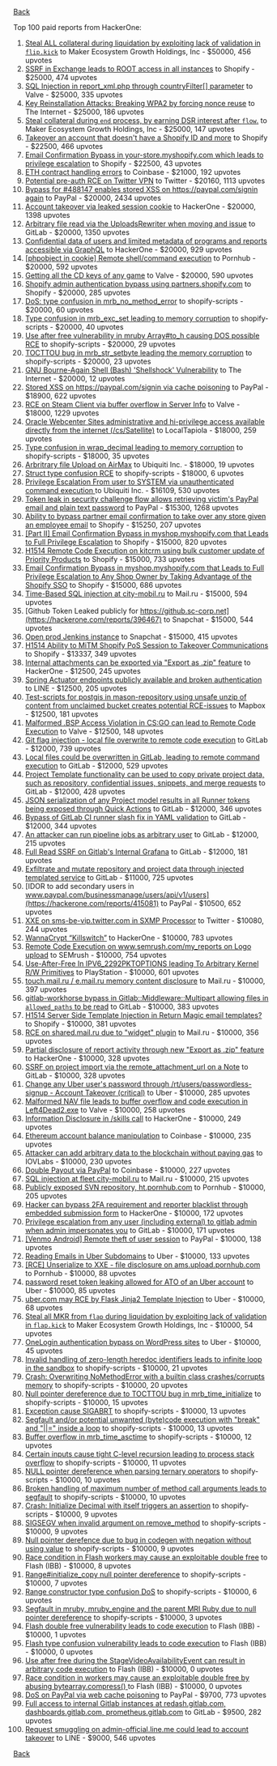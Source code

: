 [Back](../README.md)

Top 100 paid reports from HackerOne:

1. [Steal ALL collateral during liquidation by exploiting lack of validation in `flip.kick`](https://hackerone.com/reports/684092) to Maker Ecosystem Growth Holdings, Inc - $50000, 456 upvotes
2. [SSRF in Exchange leads to ROOT access in all instances](https://hackerone.com/reports/341876) to Shopify - $25000, 474 upvotes
3. [SQL Injection in report_xml.php through countryFilter[] parameter](https://hackerone.com/reports/383127) to Valve - $25000, 335 upvotes
4. [Key Reinstallation Attacks: Breaking WPA2 by forcing nonce reuse](https://hackerone.com/reports/286740) to The Internet - $25000, 186 upvotes
5. [Steal collateral during `end` process, by earning DSR interest after `flow`.](https://hackerone.com/reports/672664) to Maker Ecosystem Growth Holdings, Inc - $25000, 147 upvotes
6. [Takeover an account that doesn't have a Shopify ID and more](https://hackerone.com/reports/867513) to Shopify - $22500, 466 upvotes
7. [Email Confirmation Bypass in your-store.myshopify.com which leads to privilege escalation](https://hackerone.com/reports/910300) to Shopify - $22500, 43 upvotes
8. [ETH contract handling errors](https://hackerone.com/reports/328526) to Coinbase - $21000, 192 upvotes
9. [Potential pre-auth RCE on Twitter VPN](https://hackerone.com/reports/591295) to Twitter - $20160, 1113 upvotes
10. [Bypass for #488147 enables stored XSS on https://paypal.com/signin again](https://hackerone.com/reports/510152) to PayPal - $20000, 2434 upvotes
11. [Account takeover via leaked session cookie](https://hackerone.com/reports/745324) to HackerOne - $20000, 1398 upvotes
12. [Arbitrary file read via the UploadsRewriter when moving and issue](https://hackerone.com/reports/827052) to GitLab - $20000, 1350 upvotes
13. [Confidential data of users and limited metadata of programs and reports accessible via GraphQL](https://hackerone.com/reports/489146) to HackerOne - $20000, 929 upvotes
14. [[phpobject in cookie] Remote shell/command execution](https://hackerone.com/reports/141956) to Pornhub - $20000, 592 upvotes
15. [Getting all the CD keys of any game](https://hackerone.com/reports/391217) to Valve - $20000, 590 upvotes
16. [Shopify admin authentication bypass using partners.shopify.com](https://hackerone.com/reports/270981) to Shopify - $20000, 285 upvotes
17. [DoS: type confusion in mrb_no_method_error](https://hackerone.com/reports/181871) to shopify-scripts - $20000, 60 upvotes
18. [Type confusion in mrb_exc_set leading to memory corruption](https://hackerone.com/reports/185041) to shopify-scripts - $20000, 40 upvotes
19. [Use after free vulnerability in mruby Array#to_h causing DOS possible RCE](https://hackerone.com/reports/181321) to shopify-scripts - $20000, 29 upvotes
20. [TOCTTOU bug in mrb_str_setbyte leading the memory corruption](https://hackerone.com/reports/181893) to shopify-scripts - $20000, 23 upvotes
21. [GNU Bourne-Again Shell (Bash) 'Shellshock' Vulnerability](https://hackerone.com/reports/29839) to The Internet - $20000, 12 upvotes
22. [Stored XSS on https://paypal.com/signin via cache poisoning](https://hackerone.com/reports/488147) to PayPal - $18900, 622 upvotes
23. [RCE on Steam Client via buffer overflow in Server Info](https://hackerone.com/reports/470520) to Valve - $18000, 1229 upvotes
24. [Oracle Webcenter Sites administrative and hi-privilege access available directly from the internet (/cs/Satellite)](https://hackerone.com/reports/170532) to LocalTapiola - $18000, 259 upvotes
25. [Type confusion in wrap_decimal leading to memory corruption](https://hackerone.com/reports/185051) to shopify-scripts - $18000, 35 upvotes
26. [Arbritrary file Upload on AirMax](https://hackerone.com/reports/73480) to Ubiquiti Inc. - $18000, 19 upvotes
27. [Struct type confusion RCE](https://hackerone.com/reports/181879) to shopify-scripts - $18000, 6 upvotes
28. [Privilege Escalation From user to SYSTEM via unauthenticated command execution ](https://hackerone.com/reports/544928) to Ubiquiti Inc. - $16109, 530 upvotes
29. [Token leak in security challenge flow allows retrieving victim's PayPal email and plain text password](https://hackerone.com/reports/739737) to PayPal - $15300, 1268 upvotes
30. [Ability to bypass partner email confirmation to take over any store given an employee email](https://hackerone.com/reports/300305) to Shopify - $15250, 207 upvotes
31. [[Part II] Email Confirmation Bypass in myshop.myshopify.com that Leads to Full Privilege Escalation](https://hackerone.com/reports/796808) to Shopify - $15000, 820 upvotes
32. [H1514 Remote Code Execution on kitcrm using bulk customer update of Priority Products](https://hackerone.com/reports/422944) to Shopify - $15000, 733 upvotes
33. [Email Confirmation Bypass in myshop.myshopify.com that Leads to Full Privilege Escalation to Any Shop Owner by Taking Advantage of the Shopify SSO](https://hackerone.com/reports/791775) to Shopify - $15000, 686 upvotes
34. [Time-Based SQL injection at city-mobil.ru](https://hackerone.com/reports/868436) to Mail.ru - $15000, 594 upvotes
35. [Github Token Leaked publicly for https://github.sc-corp.net](https://hackerone.com/reports/396467) to Snapchat - $15000, 544 upvotes
36. [Open prod Jenkins instance](https://hackerone.com/reports/231460) to Snapchat - $15000, 415 upvotes
37. [H1514 Ability to MiTM Shopify PoS Session to Takeover Communications](https://hackerone.com/reports/423467) to Shopify - $13337, 349 upvotes
38. [Internal attachments can be exported via "Export as .zip" feature](https://hackerone.com/reports/186230) to HackerOne - $12500, 245 upvotes
39. [Spring Actuator endpoints publicly available and broken authentication](https://hackerone.com/reports/838635) to LINE - $12500, 205 upvotes
40. [Test-scripts for postgis in mason-repository using unsafe unzip of content from unclaimed bucket creates potential RCE-issues](https://hackerone.com/reports/329689) to Mapbox - $12500, 181 upvotes
41. [Malformed .BSP Access Violation in CS:GO can lead to Remote Code Execution](https://hackerone.com/reports/351014) to Valve - $12500, 148 upvotes
42. [Git flag injection - local file overwrite to remote code execution](https://hackerone.com/reports/658013) to GitLab - $12000, 739 upvotes
43. [Local files could be overwritten in GitLab, leading to remote command execution](https://hackerone.com/reports/587854) to GitLab - $12000, 529 upvotes
44. [Project Template functionality can be used to copy private project data, such as repository, confidential issues, snippets, and merge requests](https://hackerone.com/reports/689314) to GitLab - $12000, 428 upvotes
45. [JSON serialization of any Project model results in all Runner tokens being exposed through Quick Actions](https://hackerone.com/reports/509924) to GitLab - $12000, 346 upvotes
46. [Bypass of GitLab CI runner slash fix in YAML validation](https://hackerone.com/reports/409395) to GitLab - $12000, 344 upvotes
47. [An attacker can run pipeline jobs as arbitrary user](https://hackerone.com/reports/894569) to GitLab - $12000, 215 upvotes
48. [Full Read SSRF on Gitlab's Internal Grafana](https://hackerone.com/reports/878779) to GitLab - $12000, 181 upvotes
49. [Exfiltrate and mutate repository and project data through injected templated service](https://hackerone.com/reports/446585) to GitLab - $11000, 725 upvotes
50. [IDOR to add secondary users in www.paypal.com/businessmanage/users/api/v1/users](https://hackerone.com/reports/415081) to PayPal - $10500, 652 upvotes
51. [XXE on sms-be-vip.twitter.com in SXMP Processor](https://hackerone.com/reports/248668) to Twitter - $10080, 244 upvotes
52. [WannaCrypt “Killswitch”](https://hackerone.com/reports/228648) to HackerOne - $10000, 783 upvotes
53. [Remote Code Execution on www.semrush.com/my_reports on Logo upload](https://hackerone.com/reports/403417) to SEMrush - $10000, 754 upvotes
54. [Use-After-Free In IPV6_2292PKTOPTIONS leading To Arbitrary Kernel R/W Primitives](https://hackerone.com/reports/826026) to PlayStation - $10000, 601 upvotes
55. [touch.mail.ru / e.mail.ru memory content disclosure](https://hackerone.com/reports/513236) to Mail.ru - $10000, 397 upvotes
56. [gitlab-workhorse bypass in Gitlab::Middleware::Multipart allowing files in `allowed_paths` to be read](https://hackerone.com/reports/850447) to GitLab - $10000, 383 upvotes
57. [H1514 Server Side Template Injection in Return Magic email templates?](https://hackerone.com/reports/423541) to Shopify - $10000, 381 upvotes
58. [RCE on shared.mail.ru due to "widget" plugin](https://hackerone.com/reports/518637) to Mail.ru - $10000, 356 upvotes
59. [Partial disclosure of report activity through new "Export as .zip" feature](https://hackerone.com/reports/182358) to HackerOne - $10000, 328 upvotes
60. [SSRF on project import via the remote_attachment_url on a Note](https://hackerone.com/reports/826361) to GitLab - $10000, 328 upvotes
61. [Change any Uber user's password through /rt/users/passwordless-signup - Account Takeover (critical)](https://hackerone.com/reports/143717) to Uber - $10000, 285 upvotes
62. [Malformed NAV file leads to buffer overflow and code execution in Left4Dead2.exe](https://hackerone.com/reports/542180) to Valve - $10000, 258 upvotes
63. [Information Disclosure in /skills call](https://hackerone.com/reports/188719) to HackerOne - $10000, 249 upvotes
64. [Ethereum account balance manipulation](https://hackerone.com/reports/300748) to Coinbase - $10000, 235 upvotes
65. [Attacker can add arbitrary data to the blockchain without paying gas](https://hackerone.com/reports/396954) to IOVLabs - $10000, 230 upvotes
66. [Double Payout via PayPal](https://hackerone.com/reports/307239) to Coinbase - $10000, 227 upvotes
67. [SQL injection at fleet.city-mobil.ru](https://hackerone.com/reports/881901) to Mail.ru - $10000, 215 upvotes
68. [Publicly exposed SVN repository, ht.pornhub.com](https://hackerone.com/reports/72243) to Pornhub - $10000, 205 upvotes
69. [Hacker can bypass 2FA requirement and reporter blacklist through embedded submission form](https://hackerone.com/reports/418767) to HackerOne - $10000, 172 upvotes
70. [Privilege escalation from any user (including external) to gitlab admin when admin impersonates you](https://hackerone.com/reports/493324) to GitLab - $10000, 171 upvotes
71. [[Venmo Android] Remote theft of user session](https://hackerone.com/reports/401940) to PayPal - $10000, 138 upvotes
72. [Reading Emails in Uber Subdomains](https://hackerone.com/reports/156536) to Uber - $10000, 133 upvotes
73. [[RCE] Unserialize to XXE - file disclosure on ams.upload.pornhub.com](https://hackerone.com/reports/142562) to Pornhub - $10000, 88 upvotes
74. [password reset token leaking allowed for ATO of an Uber account](https://hackerone.com/reports/173551) to Uber - $10000, 85 upvotes
75. [uber.com may RCE by Flask Jinja2 Template Injection](https://hackerone.com/reports/125980) to Uber - $10000, 68 upvotes
76. [Steal all MKR from `flap` during liquidation by exploiting lack of validation in `flap.kick`](https://hackerone.com/reports/684152) to Maker Ecosystem Growth Holdings, Inc - $10000, 54 upvotes
77. [OneLogin authentication bypass on WordPress sites](https://hackerone.com/reports/136169) to Uber - $10000, 45 upvotes
78. [Invalid handling of zero-length heredoc identifiers leads to infinite loop in the sandbox](https://hackerone.com/reports/187305) to shopify-scripts - $10000, 21 upvotes
79. [Crash: Overwriting NoMethodError with a builtin class crashes/corrupts memory](https://hackerone.com/reports/186723) to shopify-scripts - $10000, 20 upvotes
80. [Null pointer dereference due to TOCTTOU bug in mrb_time_initialize](https://hackerone.com/reports/182274) to shopify-scripts - $10000, 15 upvotes
81. [Exception cause SIGABRT](https://hackerone.com/reports/180977) to shopify-scripts - $10000, 13 upvotes
82. [Segfault and/or potential unwanted (byte)code execution with "break" and "||=" inside a loop](https://hackerone.com/reports/183356) to shopify-scripts - $10000, 13 upvotes
83. [Buffer overflow in mrb_time_asctime](https://hackerone.com/reports/188326) to shopify-scripts - $10000, 12 upvotes
84. [Certain inputs cause tight C-level recursion leading to process stack overflow](https://hackerone.com/reports/189633) to shopify-scripts - $10000, 11 upvotes
85. [NULL pointer dereference when parsing ternary operators](https://hackerone.com/reports/181677) to shopify-scripts - $10000, 10 upvotes
86. [Broken handling of maximum number of method call arguments leads to segfault](https://hackerone.com/reports/182484) to shopify-scripts - $10000, 10 upvotes
87. [Crash: Initialize Decimal with itself triggers an assertion](https://hackerone.com/reports/185775) to shopify-scripts - $10000, 9 upvotes
88. [SIGSEGV when invalid argument on remove_method](https://hackerone.com/reports/181874) to shopify-scripts - $10000, 9 upvotes
89. [Null pointer derefence due to bug in codegen with negation without using value](https://hackerone.com/reports/187536) to shopify-scripts - $10000, 9 upvotes
90. [Race condition in Flash workers may cause an exploitabl​e double free](https://hackerone.com/reports/37240) to Flash (IBB) - $10000, 8 upvotes
91. [Range#initialize_copy null pointer dereference](https://hackerone.com/reports/181685) to shopify-scripts - $10000, 7 upvotes
92. [Range constructor type confusion DoS](https://hackerone.com/reports/181910) to shopify-scripts - $10000, 6 upvotes
93. [Segfault in mruby, mruby_engine and the parent MRI Ruby due to null pointer dereference](https://hackerone.com/reports/181828) to shopify-scripts - $10000, 3 upvotes
94. [Flash double free vulnerability leads to code execution](https://hackerone.com/reports/2170) to Flash (IBB) - $10000, 1 upvotes
95. [Flash type confusion vulnerability leads to code execution](https://hackerone.com/reports/2106) to Flash (IBB) - $10000, 0 upvotes
96. [Use after free during the StageVideoAvailabilityEvent can result in arbitrary code execution](https://hackerone.com/reports/47232) to Flash (IBB) - $10000, 0 upvotes
97. [Race condition in workers may cause an exploitable double free by abusing bytearray.compress()  ](https://hackerone.com/reports/47227) to Flash (IBB) - $10000, 0 upvotes
98. [DoS on PayPal via web cache poisoning](https://hackerone.com/reports/622122) to PayPal - $9700, 773 upvotes
99. [Full access to internal Gitlab instances at redash.gitlab.com, dashboards.gitlab.com, prometheus.gitlab.com](https://hackerone.com/reports/498964) to GitLab - $9500, 282 upvotes
100. [Request smuggling on admin-official.line.me could lead to account takeover](https://hackerone.com/reports/740037) to LINE - $9000, 546 upvotes


[Back](../README.md)